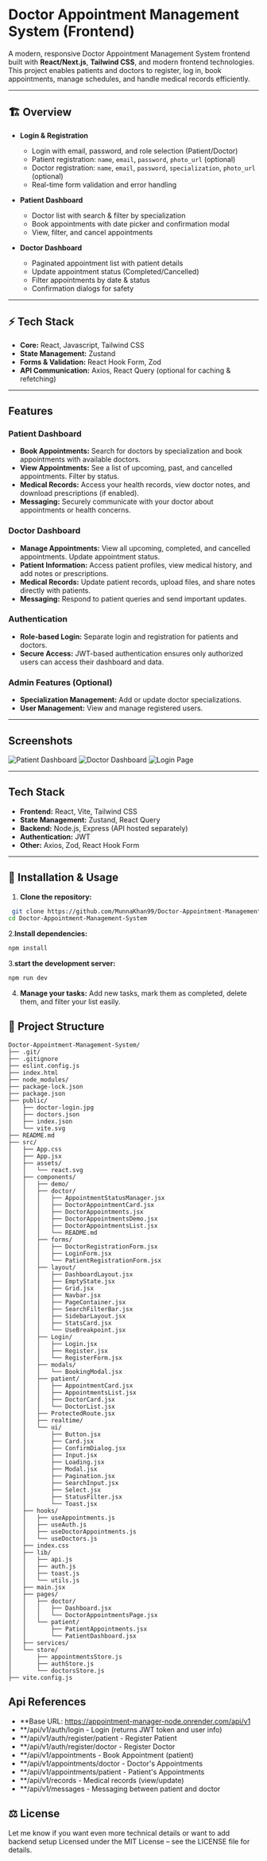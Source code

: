# Doctor Appointment Management System (Frontend)
A modern, responsive Doctor Appointment Management System frontend built with **React/Next.js**, **Tailwind CSS**, and modern frontend technologies.  
This project enables patients and doctors to register, log in, book appointments, manage schedules, and handle medical records efficiently.

---
## 🏗 Overview

- **Login & Registration**
  - Login with email, password, and role selection (Patient/Doctor)
  - Patient registration: `name`, `email`, `password`, `photo_url` (optional)
  - Doctor registration: `name`, `email`, `password`, `specialization`, `photo_url` (optional)
  - Real-time form validation and error handling

- **Patient Dashboard**
  - Doctor list with search & filter by specialization
  - Book appointments with date picker and confirmation modal
  - View, filter, and cancel appointments

- **Doctor Dashboard**
  - Paginated appointment list with patient details
  - Update appointment status (Completed/Cancelled)
  - Filter appointments by date & status
  - Confirmation dialogs for safety

---

## ⚡ Tech Stack

- **Core:** React, Javascript, Tailwind CSS  
- **State Management:** Zustand 
- **Forms & Validation:** React Hook Form, Zod  
- **API Communication:** Axios, React Query (optional for caching & refetching)  

---
## Features

### Patient Dashboard
- **Book Appointments:** Search for doctors by specialization and book appointments with available doctors.
- **View Appointments:** See a list of upcoming, past, and cancelled appointments. Filter by status.
- **Medical Records:** Access your health records, view doctor notes, and download prescriptions (if enabled).
- **Messaging:** Securely communicate with your doctor about appointments or health concerns.

### Doctor Dashboard
- **Manage Appointments:** View all upcoming, completed, and cancelled appointments. Update appointment status.
- **Patient Information:** Access patient profiles, view medical history, and add notes or prescriptions.
- **Medical Records:** Update patient records, upload files, and share notes directly with patients.
- **Messaging:** Respond to patient queries and send important updates.

### Authentication
- **Role-based Login:** Separate login and registration for patients and doctors.
- **Secure Access:** JWT-based authentication ensures only authorized users can access their dashboard and data.

### Admin Features (Optional)
- **Specialization Management:** Add or update doctor specializations.
- **User Management:** View and manage registered users.

---

## Screenshots

<!-- Add your images here -->
![Patient Dashboard](./public/patient-dashboard.png)
![Doctor Dashboard](./public/doctor-dashboard.png)
![Login Page](./public/login-page.png)

---

## Tech Stack

- **Frontend:** React, Vite, Tailwind CSS
- **State Management:** Zustand, React Query
- **Backend:** Node.js, Express (API hosted separately)
- **Authentication:** JWT
- **Other:** Axios, Zod, React Hook Form

---

## 🚀 Installation & Usage

1. **Clone the repository:**

```bash
 git clone https://github.com/MunnaKhan99/Doctor-Appointment-Management-System.git
cd Doctor-Appointment-Management-System
```
2.**Install dependencies:**
```bash
npm install
```
3.**start the development server:**
```bash
npm run dev
```
4. **Manage your tasks:**
 Add new tasks, mark them as completed, delete them, and filter your list easily.
## 📂 Project Structure

```text
Doctor-Appointment-Management-System/
├── .git/
├── .gitignore
├── eslint.config.js
├── index.html
├── node_modules/
├── package-lock.json
├── package.json
├── public/
│   ├── doctor-login.jpg
│   ├── doctors.json
│   ├── index.json
│   └── vite.svg
├── README.md
├── src/
│   ├── App.css
│   ├── App.jsx
│   ├── assets/
│   │   └── react.svg
│   ├── components/
│   │   ├── demo/
│   │   ├── doctor/
│   │   │   ├── AppointmentStatusManager.jsx
│   │   │   ├── DoctorAppointmentCard.jsx
│   │   │   ├── DoctorAppointments.jsx
│   │   │   ├── DoctorAppointmentsDemo.jsx
│   │   │   ├── DoctorAppointmentsList.jsx
│   │   │   └── README.md
│   │   ├── forms/
│   │   │   ├── DoctorRegistrationForm.jsx
│   │   │   ├── LoginForm.jsx
│   │   │   └── PatientRegistrationForm.jsx
│   │   ├── layout/
│   │   │   ├── DashboardLayout.jsx
│   │   │   ├── EmptyState.jsx
│   │   │   ├── Grid.jsx
│   │   │   ├── Navbar.jsx
│   │   │   ├── PageContainer.jsx
│   │   │   ├── SearchFilterBar.jsx
│   │   │   ├── SidebarLayout.jsx
│   │   │   ├── StatsCard.jsx
│   │   │   └── UseBreakpoint.jsx
│   │   ├── Login/
│   │   │   ├── Login.jsx
│   │   │   ├── Register.jsx
│   │   │   └── RegisterForm.jsx
│   │   ├── modals/
│   │   │   └── BookingModal.jsx
│   │   ├── patient/
│   │   │   ├── AppointmentCard.jsx
│   │   │   ├── AppointmentsList.jsx
│   │   │   ├── DoctorCard.jsx
│   │   │   └── DoctorList.jsx
│   │   ├── ProtectedRoute.jsx
│   │   ├── realtime/
│   │   └── ui/
│   │       ├── Button.jsx
│   │       ├── Card.jsx
│   │       ├── ConfirmDialog.jsx
│   │       ├── Input.jsx
│   │       ├── Loading.jsx
│   │       ├── Modal.jsx
│   │       ├── Pagination.jsx
│   │       ├── SearchInput.jsx
│   │       ├── Select.jsx
│   │       ├── StatusFilter.jsx
│   │       └── Toast.jsx
│   ├── hooks/
│   │   ├── useAppointments.js
│   │   ├── useAuth.js
│   │   ├── useDoctorAppointments.js
│   │   └── useDoctors.js
│   ├── index.css
│   ├── lib/
│   │   ├── api.js
│   │   ├── auth.js
│   │   ├── toast.js
│   │   └── utils.js
│   ├── main.jsx
│   ├── pages/
│   │   ├── doctor/
│   │   │   ├── Dashboard.jsx
│   │   │   └── DoctorAppointmentsPage.jsx
│   │   └── patient/
│   │       ├── PatientAppointments.jsx
│   │       └── PatientDashboard.jsx
│   ├── services/
│   └── store/
│       ├── appointmentsStore.js
│       ├── authStore.js
│       └── doctorsStore.js
├── vite.config.js
```

## Api References
- **Base URL: https://appointment-manager-node.onrender.com/api/v1
- **/api/v1/auth/login - Login (returns JWT token and user info)
- **/api/v1/auth/register/patient - Register Patient
- **/api/v1/auth/register/doctor - Register Doctor
- **/api/v1/appointments - Book Appointment (patient)
- **/api/v1/appointments/doctor - Doctor's Appointments
- **/api/v1/appointments/patient - Patient's Appointments
- **/api/v1/records - Medical records (view/update)
- **/api/v1/messages - Messaging between patient and doctor 



## ⚖️ License
Let me know if you want even more technical details or want to add backend setup
Licensed under the MIT License – see the LICENSE file for details.

